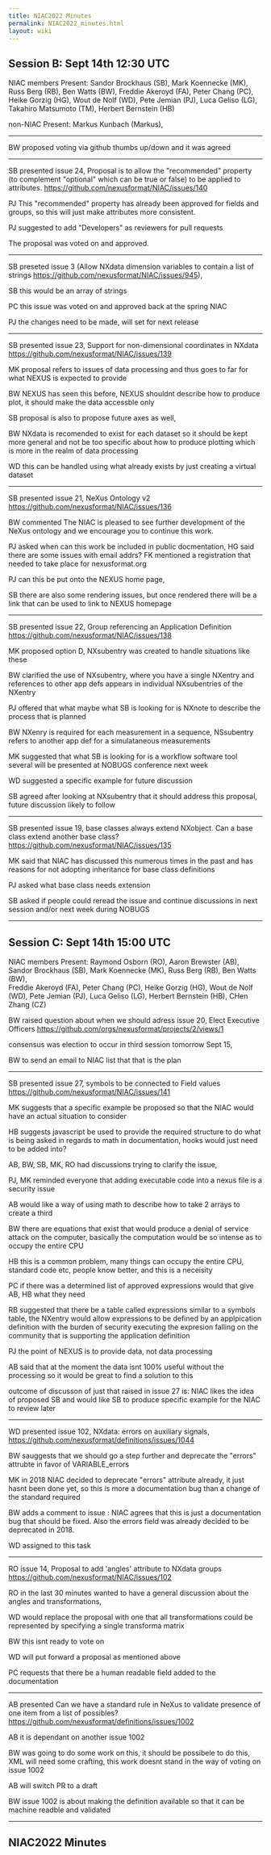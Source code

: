 ```yaml
---
title: NIAC2022 Minutes
permalink: NIAC2022_minutes.html
layout: wiki
---
```



Session B: Sept 14th 12:30 UTC
------------------------------

NIAC members Present: Sandor Brockhaus (SB), Mark Koennecke (MK), Russ Berg (RB), Ben Watts (BW), Freddie Akeroyd (FA), Peter Chang (PC), 
Heike Gorzig (HG), Wout de Nolf (WD), Pete Jemian (PJ), Luca Geliso (LG), Takahiro Matsumoto (TM), Herbert Bernstein (HB)

non-NIAC Present: Markus Kunbach (Markus), 

-----------------

BW proposed voting via github thumbs up/down and it was agreed

-----------------

SB presented issue 24, Proposal is to allow the "recommended" property (to complement "optional" which can be true or false) to be applied to attributes. https://github.com/nexusformat/NIAC/issues/140

PJ This "recommended" property has already been approved for fields and groups, so this will just make attributes more consistent. 

PJ suggested to add "Developers" as reviewers for pull requests

The proposal was voted on and approved.

-----------------

SB preseted issue 3 (Allow NXdata dimension variables to contain a list of strings https://github.com/nexusformat/NIAC/issues/945),

SB this would be an array of strings

PC this issue was voted on and approved back at the spring NIAC

PJ the changes need to be made, will set for next release

-----------------

SB presented issue 23, Support for non-dimensional coordinates in NXdata https://github.com/nexusformat/NIAC/issues/139

MK proposal refers to issues of data processing and thus goes to far for what NEXUS is expected to provide

BW NEXUS has seen this before, NEXUS shouldnt describe how to produce plot, it should make the data accessble only

SB proposal is also to propose future axes as well, 

BW NXdata is recomended to exist for each dataset so it should be kept more general and not be too specific about how to produce plotting which is more in the realm of data processing

WD this can be handled using what already exists by just creating a virtual dataset

-----------------

SB presented issue 21, NeXus Ontology v2 https://github.com/nexusformat/NIAC/issues/136

BW commented The NIAC is pleased to see further development of the NeXus ontology and we encourage you to continue this work.

PJ asked when can this work be included in public docmentation, HG said there are some issues with email addrs? FK mentioned a registration that needed to take place for nexusformat.org

PJ can this be put onto the NEXUS home page, 

SB there are also some rendering issues, but once rendered there will be a link that can be used to link to NEXUS homepage

-----------------

SB presented issue 22, Group referencing an Application Definition https://github.com/nexusformat/NIAC/issues/138

MK proposed option D, NXsubentry was created to handle situations like these

BW clarified the use of NXsubentry, where you have a single NXentry and references to other app defs appears in individual NXsubentries of the NXentry

PJ offered that what maybe what SB is looking for is NXnote to describe the process that is planned

BW NXenry is required for each measurement in a sequence, NSsubentry refers to another app def for a simulataneous measurements

MK suggested that what SB is looking for is a workflow software tool several will be presented at NOBUGS conference next week

WD suggested a specific example for future discussion

SB agreed after looking at NXsubentry that it should address this proposal, future discussion likely to follow

-----------------


SB presented issue 19, base classes always extend NXobject. Can a base class extend another base class? https://github.com/nexusformat/NIAC/issues/135

MK said that NIAC has discussed this numerous times in the past and has reasons for not adopting inheritance for base class definitions

PJ asked what base class needs extension

SB asked if people could reread the issue and continue discussions in next session and/or next week during NOBUGS

-----------------

Session C: Sept 14th 15:00 UTC
------------------------------

NIAC members Present: Raymond Osborn (RO), Aaron Brewster (AB), Sandor Brockhaus (SB), Mark Koennecke (MK), Russ Berg (RB), Ben Watts (BW),  
Freddie Akeroyd (FA), Peter Chang (PC), Heike Gorzig (HG), Wout de Nolf (WD), Pete Jemian (PJ), Luca Geliso (LG), Herbert Bernstein (HB), CHen Zhang (CZ)

BW raised question about when we should adress issue 20, Elect Executive Officers https://github.com/orgs/nexusformat/projects/2/views/1

consensus was election to occur in third session tomorrow Sept 15, 

BW to send an email to NIAC list that that is the plan

-----------------

SB presented issue 27, symbols to be connected to Field values https://github.com/nexusformat/NIAC/issues/141

MK suggests that a specific example be proposed so that the NIAC would have an actual situation to consider 

HB suggests javascript be used to provide the required structure to do what is being asked in regards to math in documentation, hooks would just need to be added into?

AB, BW, SB, MK, RO  had discussions trying to clarify the issue,

PJ, MK reminded everyone that adding executable code into a nexus file is a security issue

AB would like a way of using math to describe how to take 2 arrays to create a third

BW there are equations that exist that would produce a denial of service attack on the computer, basically the computation would be so intense as to occupy the entire CPU

HB this is a common problem, many things can occupy the entire CPU, standard code etc, people know better, and this is a neceisity 

PC if there was a determined list of approved expressions would that give AB, HB what they need

RB suggested that there be a table called expressions similar to a symbols table, the NXentry would allow expressions to be defined by an applpication definition with the burden of security executing the expresion falling on the community that is supporting the application definition

PJ the point of NEXUS is to provide data, not data processing

AB said that at the moment the data isnt 100% useful without the processing so it would be great to find a solution to this

outcome of discusson of just that raised in issue 27 is: NIAC likes the idea of proposed SB and would like SB to produce specific example for the NIAC to review later 

-----------------


WD presented issue 102, NXdata: errors on auxiliary signals, https://github.com/nexusformat/definitions/issues/1044

BW sauggests that we should go a step further and deprecate the "errors" attrubte in favor of VARIABLE_errors

MK in 2018 NIAC decided to deprecate "errors" attribute already, it just hasnt been done yet, so this is more a documentation bug than a change of the standard required

BW adds a comment to issue : NIAC agrees that this is just a documentation bug that should be fixed. Also the errors field was already decided to be deprecated in 2018. 

WD assigned to this task

-----------------

RO issue 14, Proposal to add 'angles' attribute to NXdata groups https://github.com/nexusformat/NIAC/issues/102

RO in the last 30 minutes wanted to have a general discussion about the angles and transformations, 

WD would replace the proposal with one that all transformations could be represented by specifying a single transforma matrix

BW this isnt ready to vote on

WD will put forward a proposal as mentioned above

PC requests that there be  a human readable field added to the documentation

-----------------

AB presented Can we have a standard rule in NeXus to validate presence of one item from a list of possibles? https://github.com/nexusformat/definitions/issues/1002

AB it is dependant on another issue 1002

BW was going to do some work on this, it should be possibele to do this, XML will need some crafting, this work doesnt stand in the way of voting on issue 1002

AB will switch PR to a draft

BW issue 1002 is about making the definition available so that it can be machine readble and validated

-----------------


## NIAC2022 Minutes
